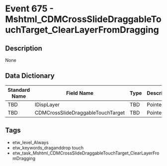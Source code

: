 # Event 675 - Mshtml_CDMCrossSlideDraggableTouchTarget_ClearLayerFromDragging

## Description
None

## Data Dictionary
|Standard Name|Field Name|Type|Description|Sample Value|
|---|---|---|---|---|
|TBD|IDispLayer|TBD|Pointer|None|None|
|TBD|CDMCrossSlideDraggableTouchTarget|TBD|Pointer|None|None|

## Tags
* etw_level_Always
* etw_keywords_draganddrop touch
* etw_task_Mshtml_CDMCrossSlideDraggableTouchTarget_ClearLayerFromDragging